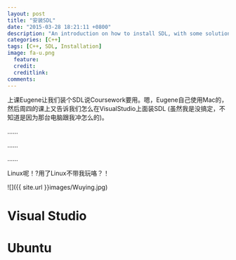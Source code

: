 ```yaml
---
layout: post
title: "安装SDL"
date: "2015-03-28 18:21:11 +0800"
description: "An introduction on how to install SDL, with some solutions to fix problems"
categories: [C++]
tags: [C++, SDL, Installation]
image: fa-u.png
  feature:
  credit:
  creditlink:
comments:
---
```


上课Eugene让我们装个SDL说Coursework要用。嗯，Eugene自己使用Mac的，然后周四的课上又告诉我们怎么在VisualStudio上面装SDL
(虽然我是没搞定，不知道是因为那台电脑跟我冲怎么的)。

……

……

……

Linux呢！?用了Linux不带我玩咯？！

![]({{ site.url }}images/Wuying.jpg)


# Visual Studio

# Ubuntu




